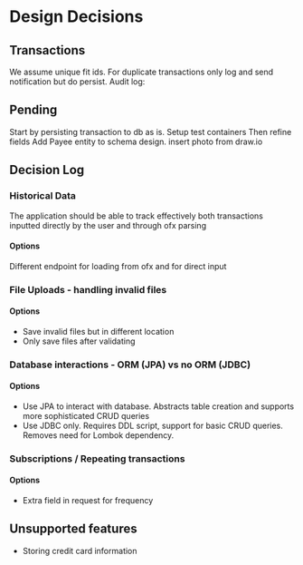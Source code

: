 # Design Decisions

## Transactions
We assume unique fit ids. For duplicate transactions only log and send notification but do persist.
Audit log: <strategy for audit log>

## Pending
Start by persisting transaction to db as is. Setup test containers
Then refine fields
Add Payee entity to schema design. insert photo from draw.io

## Decision Log

### Historical Data
The application should be able to track effectively both transactions inputted directly by the user and through ofx parsing
#### Options
Different endpoint for loading from ofx and for direct input

### File Uploads - handling invalid files
#### Options
- Save invalid files but in different location
- Only save files after validating

### Database interactions - ORM (JPA) vs no ORM (JDBC)
#### Options
- Use JPA to interact with database. Abstracts table creation and supports more sophisticated CRUD queries
- Use JDBC only. Requires DDL script, support for basic CRUD queries. Removes need for Lombok dependency.

### Subscriptions / Repeating transactions
#### Options
- Extra field in request for frequency


## Unsupported features
- Storing credit card information
